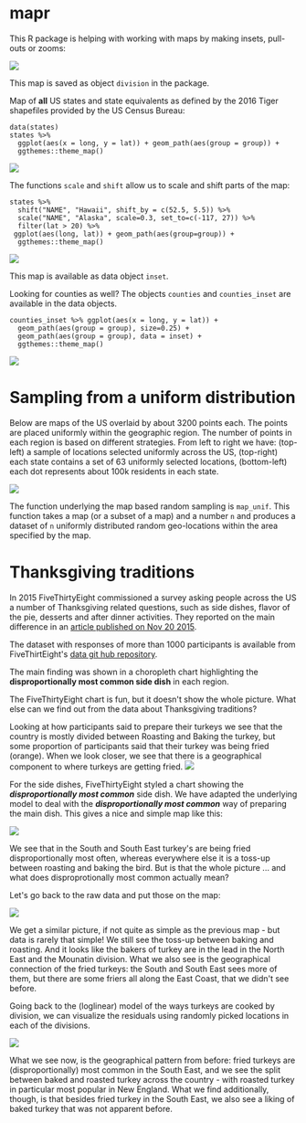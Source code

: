 mapr
====

This R package is helping with working with maps by making insets,
pull-outs or zooms:

![](README_files/figure-markdown_strict/unnamed-chunk-2-1.png)

This map is saved as object `division` in the package.

Map of **all** US states and state equivalents as defined by the 2016
Tiger shapefiles provided by the US Census Bureau:

    data(states)
    states %>% 
      ggplot(aes(x = long, y = lat)) + geom_path(aes(group = group)) +
      ggthemes::theme_map()

![](README_files/figure-markdown_strict/unnamed-chunk-3-1.png)

The functions `scale` and `shift` allow us to scale and shift parts of
the map:

    states %>%
      shift("NAME", "Hawaii", shift_by = c(52.5, 5.5)) %>%
      scale("NAME", "Alaska", scale=0.3, set_to=c(-117, 27)) %>%
      filter(lat > 20) %>%
     ggplot(aes(long, lat)) + geom_path(aes(group=group)) +
      ggthemes::theme_map() 

![](README_files/figure-markdown_strict/unnamed-chunk-5-1.png)

This map is available as data object `inset`.

Looking for counties as well? The objects `counties` and
`counties_inset` are available in the data objects.

    counties_inset %>% ggplot(aes(x = long, y = lat)) +
      geom_path(aes(group = group), size=0.25) +
      geom_path(aes(group = group), data = inset) +
      ggthemes::theme_map() 

![](README_files/figure-markdown_strict/unnamed-chunk-6-1.png)

Sampling from a uniform distribution
====================================

Below are maps of the US overlaid by about 3200 points each. The points
are placed uniformly within the geographic region. The number of points
in each region is based on different strategies. From left to right we
have: (top-left) a sample of locations selected uniformly across the US,
(top-right) each state contains a set of 63 uniformly selected
locations, (bottom-left) each dot represents about 100k residents in
each state.

![](README_files/figure-markdown_strict/unnamed-chunk-7-1.png)

The function underlying the map based random sampling is `map_unif`.
This function takes a map (or a subset of a map) and a number `n` and
produces a dataset of `n` uniformly distributed random geo-locations
within the area specified by the map.

Thanksgiving traditions
=======================

In 2015 FiveThirtyEight commissioned a survey asking people across the
US a number of Thanksgiving related questions, such as side dishes,
flavor of the pie, desserts and after dinner activities. They reported
on the main difference in an
<a href="http://fivethirtyeight.com/features/heres-what-your-part-of-america-eats-on-thanksgiving/">article
published on Nov 20 2015</a>.

The dataset with responses of more than 1000 participants is available
from FiveThirtEight's
<a href="https://github.com/fivethirtyeight/data/blob/master/thanksgiving-2015/thanksgiving-2015-poll-data.csv">data
git hub repository</a>.

The main finding was shown in a choropleth chart highlighting the
**disproportionally most common side dish** in each region.

The FiveThirtyEight chart is fun, but it doesn't show the whole picture.
What else can we find out from the data about Thanksgiving traditions?

Looking at how participants said to prepare their turkeys we see that
the country is mostly divided between Roasting and Baking the turkey,
but some proportion of participants said that their turkey was being
fried (orange). When we look closer, we see that there is a geographical
component to where turkeys are getting fried.
![](README_files/figure-markdown_strict/unnamed-chunk-9-1.png)

For the side dishes, FiveThirtyEight styled a chart showing the
***disproportionally most common*** side dish. We have adapted the
underlying model to deal with the ***disproportionally most common***
way of preparing the main dish. This gives a nice and simple map like
this:

![](README_files/figure-markdown_strict/unnamed-chunk-10-1.png)

We see that in the South and South East turkey's are being fried
disproportionally most often, whereas everywhere else it is a toss-up
between roasting and baking the bird. But is that the whole picture ...
and what does disproprotionally most common actually mean?

Let's go back to the raw data and put those on the map:

![](README_files/figure-markdown_strict/unnamed-chunk-11-1.png)

We get a similar picture, if not quite as simple as the previous map -
but data is rarely that simple! We still see the toss-up between baking
and roasting. And it looks like the bakers of turkey are in the lead in
the North East and the Mounatin division. What we also see is the
geographical connection of the fried turkeys: the South and South East
sees more of them, but there are some friers all along the East Coast,
that we didn't see before.

Going back to the (loglinear) model of the ways turkeys are cooked by
division, we can visualize the residuals using randomly picked locations
in each of the divisions.

![](README_files/figure-markdown_strict/unnamed-chunk-12-1.png)

What we see now, is the geographical pattern from before: fried turkeys
are (disproportionally) most common in the South East, and we see the
split between baked and roasted turkey across the country - with roasted
turkey in particular most popular in New England. What we find
additionally, though, is that besides fried turkey in the South East, we
also see a liking of baked turkey that was not apparent before.
